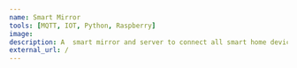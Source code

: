 ```yaml
---
name: Smart Mirror
tools: [MQTT, IOT, Python, Raspberry]
image:
description: A  smart mirror and server to connect all smart home devices to store and process sensor datas and IOT control the appliances.
external_url: /
---
```

